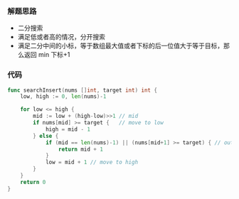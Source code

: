 ### 解题思路

- 二分搜索
- 满足低或者高的情况，分开搜索
- 满足二分中间的小标，等于数组最大值或者下标的后一位值大于等于目标，那么返回 min 下标+1

### 代码

```go
func searchInsert(nums []int, target int) int {
	low, high := 0, len(nums)-1

	for low <= high {
		mid := low + (high-low)>>1 // mid
		if nums[mid] >= target {   // move to low
			high = mid - 1
		} else {
			if (mid == len(nums)-1) || (nums[mid+1] >= target) { // out for at this
				return mid + 1
			}
			low = mid + 1 // move to high
		}
	}
	return 0
}
```
